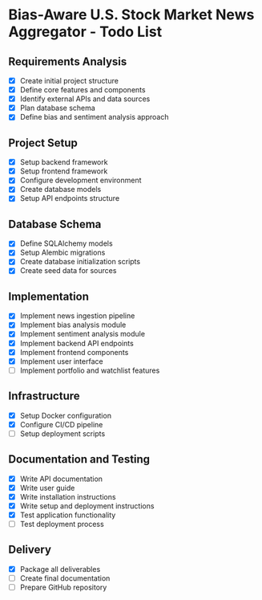 # Bias-Aware U.S. Stock Market News Aggregator - Todo List

## Requirements Analysis
- [x] Create initial project structure
- [x] Define core features and components
- [x] Identify external APIs and data sources
- [x] Plan database schema
- [x] Define bias and sentiment analysis approach

## Project Setup
- [x] Setup backend framework
- [x] Setup frontend framework
- [x] Configure development environment
- [x] Create database models
- [x] Setup API endpoints structure

## Database Schema
- [x] Define SQLAlchemy models
- [x] Setup Alembic migrations
- [x] Create database initialization scripts
- [x] Create seed data for sources

## Implementation
- [x] Implement news ingestion pipeline
- [x] Implement bias analysis module
- [x] Implement sentiment analysis module
- [x] Implement backend API endpoints
- [x] Implement frontend components
- [x] Implement user interface
- [ ] Implement portfolio and watchlist features

## Infrastructure
- [x] Setup Docker configuration
- [x] Configure CI/CD pipeline
- [ ] Setup deployment scripts

## Documentation and Testing
- [x] Write API documentation
- [x] Write user guide
- [x] Write installation instructions
- [x] Write setup and deployment instructions
- [x] Test application functionality
- [ ] Test deployment process

## Delivery
- [x] Package all deliverables
- [ ] Create final documentation
- [ ] Prepare GitHub repository
